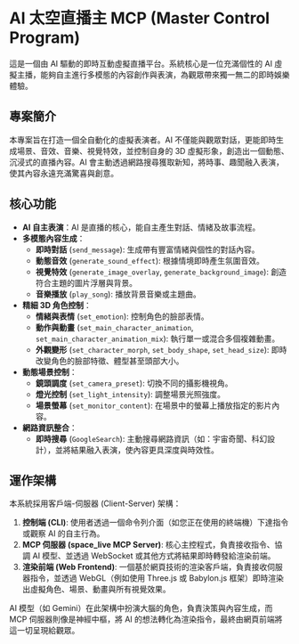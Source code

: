 # AI 太空直播主 MCP (Master Control Program)

這是一個由 AI 驅動的即時互動虛擬直播平台。系統核心是一位充滿個性的 AI 虛擬主播，能夠自主進行多模態的內容創作與表演，為觀眾帶來獨一無二的即時娛樂體驗。

## 專案簡介

本專案旨在打造一個全自動化的虛擬表演者。AI 不僅能與觀眾對話，更能即時生成場景、音效、音樂、視覺特效，並控制自身的 3D 虛擬形象，創造出一個動態、沉浸式的直播內容。AI 會主動透過網路搜尋獲取新知，將時事、趣聞融入表演，使其內容永遠充滿驚喜與創意。

## 核心功能

-   **AI 自主表演**：AI 是直播的核心，能自主產生對話、情緒及故事流程。
-   **多模態內容生成**：
    -   **即時對話** (`send_message`): 生成帶有豐富情緒與個性的對話內容。
    -   **動態音效** (`generate_sound_effect`): 根據情境即時產生氛圍音效。
    -   **視覺特效** (`generate_image_overlay`, `generate_background_image`): 創造符合主題的圖片浮層與背景。
    -   **音樂播放** (`play_song`): 播放背景音樂或主題曲。
-   **精細 3D 角色控制**：
    -   **情緒與表情** (`set_emotion`): 控制角色的臉部表情。
    -   **動作與動畫** (`set_main_character_animation`, `set_main_character_animation_mix`): 執行單一或混合多個複雜動畫。
    -   **外觀變形** (`set_character_morph`, `set_body_shape`, `set_head_size`): 即時改變角色的臉部特徵、體型甚至頭部大小。
-   **動態場景控制**：
    -   **鏡頭調度** (`set_camera_preset`): 切換不同的攝影機視角。
    -   **燈光控制** (`set_light_intensity`): 調整場景光照強度。
    -   **場景螢幕** (`set_monitor_content`): 在場景中的螢幕上播放指定的影片內容。
-   **網路資訊整合**：
    -   **即時搜尋** (`GoogleSearch`): 主動搜尋網路資訊（如：宇宙奇聞、科幻設計），並將結果融入表演，使內容更具深度與時效性。

## 運作架構

本系統採用客戶端-伺服器 (Client-Server) 架構：

1.  **控制端 (CLI)**: 使用者透過一個命令列介面（如您正在使用的終端機）下達指令或觀察 AI 的自主行為。
2.  **MCP 伺服器 (space_live MCP Server)**: 核心主控程式，負責接收指令、協調 AI 模型、並透過 WebSocket 或其他方式將結果即時轉發給渲染前端。
3.  **渲染前端 (Web Frontend)**: 一個基於網頁技術的渲染客戶端，負責接收伺服器指令，並透過 WebGL（例如使用 Three.js 或 Babylon.js 框架）即時渲染出虛擬角色、場景、動畫與所有視覺效果。

AI 模型（如 Gemini）在此架構中扮演大腦的角色，負責決策與內容生成，而 MCP 伺服器則像是神經中樞，將 AI 的想法轉化為渲染指令，最終由網頁前端將這一切呈現給觀眾。 